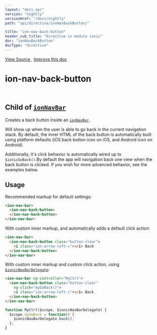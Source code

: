 ```yaml
---
layout: "docs_api"
version: "nightly"
versionHref: "/docs/nightly"
path: "api/directive/ionNavBackButton/"

title: "ion-nav-back-button"
header_sub_title: "Directive in module ionic"
doc: "ionNavBackButton"
docType: "directive"
---
```


<div class="improve-docs">
  <a href='http://github.com/driftyco/ionic/tree/master/js/angular/directive/navBackButton.js#L1'>
    View Source
  </a>
  &nbsp;
  <a href='http://github.com/driftyco/ionic/edit/master/js/angular/directive/navBackButton.js#L1'>
    Improve this doc
  </a>
</div>




<h1 class="api-title">

  ion-nav-back-button


<br />
<small>
  Child of <a href="/docs/nightly/api/directive/ionNavBar/"><code>ionNavBar</code></a>
</small>


</h1>





Creates a back button inside an <a href="/docs/nightly/api/directive/ionNavBar/"><code>ionNavBar</code></a>.

Will show up when the user is able to go back in the current navigation stack. By default,
the inner HTML of the back button is automatically built using platform defaults (iOS back button
icon on iOS, and Android icon on Android).

Additionally, it's click behavior is automatically wired up to `$ionicGoBack()`.By default the
app will navigation back one view when the back button is clicked.  If you wish for more
advanced behavior, see the examples below.








  
<h2 id="usage">Usage</h2>
  
Recommended markup for default settings:

```html
<ion-nav-bar>
  <ion-nav-back-button>
  </ion-nav-back-button>
</ion-nav-bar>
```

With custom inner markup, and automatically adds a default click action:

```html
<ion-nav-bar>
  <ion-nav-back-button class="button-clear">
    <i class="ion-arrow-left-c"></i> Back
  </ion-nav-back-button>
</ion-nav-bar>
```

With custom inner markup and custom click action, using <a href="/docs/nightly/api/service/$ionicNavBarDelegate/"><code>$ionicNavBarDelegate</code></a>:

```html
<ion-nav-bar ng-controller="MyCtrl">
  <ion-nav-back-button class="button-clear"
    ng-click="myGoBack()">
    <i class="ion-arrow-left-c"></i> Back
  </ion-nav-back-button>
</ion-nav-bar>
```
```js
function MyCtrl($scope, $ionicNavBarDelegate) {
  $scope.myGoBack = function() {
    $ionicNavBarDelegate.back();
  };
}
```
  
  

  





